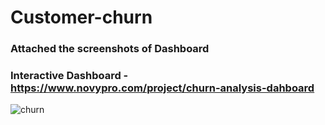 # Customer-churn
### Attached the screenshots of Dashboard
### Interactive Dashboard - https://www.novypro.com/project/churn-analysis-dahboard
![churn](https://user-images.githubusercontent.com/115647490/228212765-6eeec812-7e48-4421-96e7-1175f1a53639.png)

